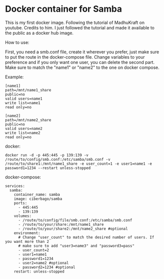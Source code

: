 # Docker container for Samba

This is my first docker image. Following the tutorial of MadhuKraft on youtube.
Credits to him. I just followed the tutorial and made it available to the public as a docker hub image.

How to use:

First, you need a smb.conf file, create it wherever you prefer, just make sure to put the route in the docker-compose file.
Change variables to your preference and if you only want one user, you can delete the second part. Make sure to match the "name1" or "name2" to the one on docker compose.

Example:

```
[name1]
path=/mnt/name1_share
public=no
valid users=name1
write list=name1
read only=no

[name2]
path=/mnt/name2_share
public=no
valid users=name2
write list=name2
read only=no
```

docker:

```
docker run -d -p 445:445 -p 139:139 -v /route/to/config/smb.conf:/etc/samba/smb.conf -v /route/to/share1:/mnt/name1_share -e user_count=1 -e user1=name1 -e password1=1234 --restart unless-stopped
```

docker-compose:

```
services:
  samba:
    container_name: samba
    image: ciberbago/samba
    ports:
      - 445:445
      - 139:139
    volumes:
      - /route/to/config/file/smb.conf:/etc/samba/smb.conf
      - /route/to/your/share:/mnt/name1_share
      - /route/to/your/share2:/mnt/name2_share #optional
    environment:
      # Change "user_count" to match the desired number of users. If you want more than 2 
      # make sure to add "user3=name3" and "password3=pass"
      - user_count=2 
      - user1=name1
      - password1=1234
      - user2=name2 #optional
      - password2=1234 #optional
    restart: unless-stopped
```
